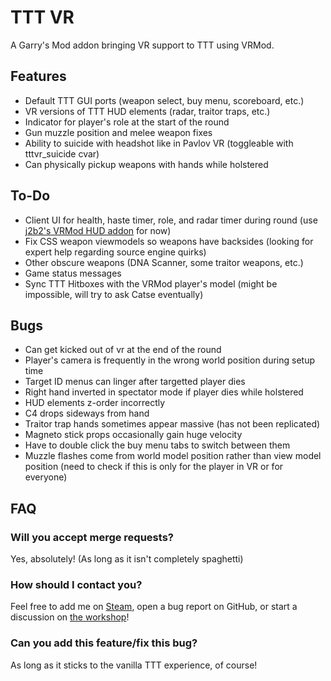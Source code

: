 TTT VR
====================

A Garry's Mod addon bringing VR support to TTT using VRMod.

## Features ##

- Default TTT GUI ports (weapon select, buy menu, scoreboard, etc.)
- VR versions of TTT HUD elements (radar, traitor traps, etc.)
- Indicator for player's role at the start of the round
- Gun muzzle position and melee weapon fixes
- Ability to suicide with headshot like in Pavlov VR (toggleable with tttvr_suicide cvar)
- Can physically pickup weapons with hands while holstered

## To-Do ##

- Client UI for health, haste timer, role, and radar timer during round (use [j2b2's VRMod HUD addon](https://steamcommunity.com/sharedfiles/filedetails/?id=1937891124) for now)
- Fix CSS weapon viewmodels so weapons have backsides (looking for expert help regarding source engine quirks)
- Other obscure weapons (DNA Scanner, some traitor weapons, etc.)
- Game status messages
- Sync TTT Hitboxes with the VRMod player's model (might be impossible, will try to ask Catse eventually)

## Bugs ##

- Can get kicked out of vr at the end of the round
- Player's camera is frequently in the wrong world position during setup time
- Target ID menus can linger after targetted player dies
- Right hand inverted in spectator mode if player dies while holstered
- HUD elements z-order incorrectly
- C4 drops sideways from hand
- Traitor trap hands sometimes appear massive (has not been replicated)
- Magneto stick props occasionally gain huge velocity
- Have to double click the buy menu tabs to switch between them
- Muzzle flashes come from world model position rather than view model position (need to check if this is only for the player in VR or for everyone)

## FAQ ##

### Will you accept merge requests? ###
Yes, absolutely! (As long as it isn't completely spaghetti)

### How should I contact you? ###
Feel free to add me on [Steam](https://steamcommunity.com/profiles/76561198079528240), open a bug report on GitHub, or start a discussion on [the workshop](https://steamcommunity.com/sharedfiles/filedetails/discussions/2129490712)!

### Can you add this feature/fix this bug? ###
As long as it sticks to the vanilla TTT experience, of course!
